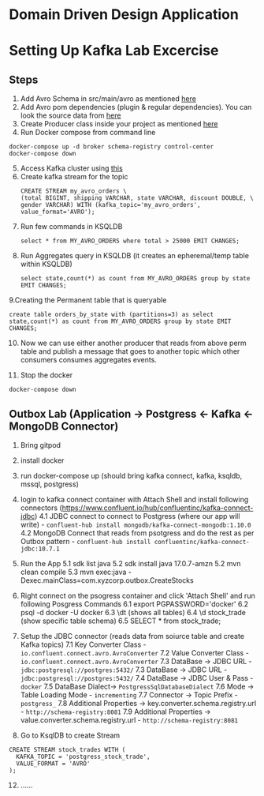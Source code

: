 # Domain Driven Design Application

# Setting Up Kafka Lab Excercise

## Steps
1. Add Avro Schema in src/main/avro as mentioned [here](https://github.com/dhinojosa/kafka-client/blob/answers/src/main/avro/Order.avsc)
2. Add Avro pom dependencies (plugin & regular dependencies). You can look the source data from [here](https://github.com/dhinojosa/kafka-client/blob/answers/pom.xml)
3. Create Producer class inside your project as mentioned [here](https://github.com/dhinojosa/kafka-client/blob/answers/src/main/java/com/xyzcorp/MyAvroProducer.java)
4. Run Docker compose from command line
```aidl
docker-compose up -d broker schema-registry control-center
docker-compose down
```
5. Access Kafka cluster using [this](http://localhost:9021)
6. Create kafka stream for the topic
    ```
    CREATE STREAM my_avro_orders \
    (total BIGINT, shipping VARCHAR, state VARCHAR, discount DOUBLE, \
    gender VARCHAR) WITH (kafka_topic='my_avro_orders', value_format='AVRO');
    ```
7. Run few commands in KSQLDB
   ```
   select * from MY_AVRO_ORDERS where total > 25000 EMIT CHANGES;
   ```
8. Run Aggregates query in KSQLDB (it creates an epheremal/temp table within KSQLDB)
   ```Aggregates based of State
   select state,count(*) as count from MY_AVRO_ORDERS group by state EMIT CHANGES;
   ```
9.Creating the Permanent table that is queryable
   ```
   create table orders_by_state with (partitions=3) as select state,count(*) as count from MY_AVRO_ORDERS group by state EMIT CHANGES;
   ```
10. Now we can use either another producer that reads from above perm table and publish a message that goes to another topic which other consumers consumes aggregates events.

11. Stop the docker
   ```
   docker-compose down
   ```

## Outbox Lab (Application -> Postgress <- Kafka <- MongoDB Connector)
1. Bring gitpod
2. install docker
3. run docker-compose up (should bring kafka connect, kafka, ksqldb, mssql, postgress)
4. login to kafka connect container with Attach Shell and install following connectors (https://www.confluent.io/hub/confluentinc/kafka-connect-jdbc)
   4.1 JDBC connect to connect to Postgress (where our app will write) - `confluent-hub install mongodb/kafka-connect-mongodb:1.10.0`
   4.2 MongoDB Connect that reads from psotgress and do the rest as per Outbox pattern - `confluent-hub install confluentinc/kafka-connect-jdbc:10.7.1`
5. Run the App
   5.1 sdk list java
   5.2  sdk install java 17.0.7-amzn
   5.2 mvn clean compile
   5.3 mvn exec:java -Dexec.mainClass=com.xyzcorp.outbox.CreateStocks

6. Right connect on the psogress container and click 'Attach Shell' and run following Posgress Commands
   6.1 export PGPASSWORD='docker'
   6.2 psql -d docker -U docker
   6.3 \dt (shows all tables)
   6.4 \d stock_trade (show specific table schema)
   6.5 SELECT * from stock_trade;
7. Setup the JDBC connector (reads data from soiurce table and create Kafka topics)
   7.1 Key Converter Class - `io.confluent.connect.avro.AvroConverter`
   7.2 Value Converter Class - `io.confluent.connect.avro.AvroConverter`
   7.3 DataBase -> JDBC URL - `jdbc:postgresql://postgres:5432/`
   7.3 DataBase -> JDBC URL - `jdbc:postgresql://postgres:5432/`
   7.4 DataBase -> JDBC User & Pass - `docker`
   7.5 DataBase Dialect-> `PostgressSqlDatabaseDialect`
   7.6 Mode -> Table Loading Mode - `incrementing`
   7.7 Connector -> Topic Prefix - `postgress_`
   7.8 Additional Properties -> key.converter.schema.registry.url - `http://schema-registry:8081`
   7.9 Additional Properties -> value.converter.schema.registry.url - `http://schema-registry:8081`
10. Go to KsqlDB to create Stream
```aidl
CREATE STREAM stock_trades WITH (
  KAFKA_TOPIC = 'postgress_stock_trade',
  VALUE_FORMAT = 'AVRO'
);
```
12. ...... 